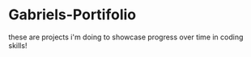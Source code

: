 # Gabriels-Portifolio
 these are projects i'm doing to showcase progress over time in coding skills!
